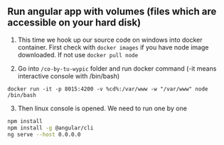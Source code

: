 ## Run angular app with volumes (files which are accessible on your hard disk)

1. This time we hook up our source code on windows into docker container. First check with `docker images` if you have node image downloaded. If not use `docker pull node`

2. Go into `/co-by-tu-wypic` folder and run docker command (-it means interactive console with /bin/bash)

```posh
docker run -it -p 8015:4200 -v %cd%:/var/www -w "/var/www" node /bin/bash
```

3. Then linux console is opened. We need to run one by one

```bash
npm install
npm install -g @angular/cli
ng serve --host 0.0.0.0
```